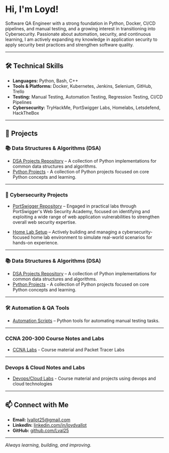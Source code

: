 # Hi, I'm Loyd!

Software QA Engineer with a strong foundation in Python, Docker, CI/CD pipelines, and manual testing, and a growing interest in transitioning into Cybersecurity. Passionate about automation, security, and continuous learning, I am actively expanding my knowledge in application security to apply security best practices and strengthen software quality.

---

## 🛠️ Technical Skills
- **Languages:** Python, Bash, C++
- **Tools & Platforms:** Docker, Kubernetes, Jenkins, Selenium, GitHub, Trello  
- **Testing:** Manual Testing, Automation Testing, Regression Testing, CI/CD Pipelines  
- **Cybersecurity:** TryHackMe, PortSwigger Labs, Homelabs, Letsdefend, HackTheBox  

---

## 🚀 Projects

### 📚 **Data Structures & Algorithms (DSA)**
- [DSA Projects Repository](https://github.com/Lval25/DSA-Algorithms) – A collection of Python implementations for common data structures and algorithms.
- [Python Projects](https://github.com/Lval25/Python-Practice-Projects) - A collection of Python projects focused on core Python concepts and learning.

---  

### 🔐 **Cybersecurity Projects**
<!--
- [TryHackMe Learning Modules](https://github.com/Lval25/TryHackMe-Modules) –Comprehensive notes and walkthroughs covering a wide range of cybersecurity topics and security principles on TryHackMe.
-->
  
- [PortSwigger Repository](https://github.com/Lval25/PortSwigger) – Engaged in practical labs through PortSwigger's Web Security Academy, focused on identifying and exploiting a wide range of web application vulnerabilities to strengthen overall web security expertise.

- [Home Lab Setup](https://github.com/Lval25/Homelab) – Actively building and managing a cybersecurity-focused home lab environment to simulate real-world scenarios for hands-on experience. 

---

### 📚 **Data Structures & Algorithms (DSA)**
- [DSA Projects Repository](https://github.com/Lval25/DSA-Algorithms) – A collection of Python implementations for common data structures and algorithms.
- [Python Projects](https://github.com/Lval25/Python-Practice-Projects) - A collection of Python projects focused on core Python concepts and learning.
  
---

### 🛠️ **Automation & QA Tools**
- [Automation Scripts](https://github.com/Lval25/Automation-Scripts) – Python tools for automating manual testing tasks.
  
---

### **CCNA 200-300 Course Notes and Labs**
- [CCNA Labs](https://github.com/Lval25/CCNA) - Course material and Packet Tracer Labs

---

### **Devops & Cloud Notes and Labs**
- [Devops/Cloud Labs](https://github.com/Lval25/dev) - Course material and projects using devops and cloud technologies

---

## 📫 Connect with Me

- **Email:** lvallot25@gmail.com  
- **LinkedIn:** [linkedin.com/in/loydvallot](https://www.linkedin.com/in/loydvallot)  
- **GitHub:** [github.com/Lval25](https://github.com/Lval25)
  
---
*Always learning, building, and improving.*  
